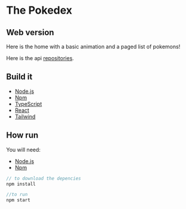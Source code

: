 # The Pokedex

## Web version

Here is the home with a basic animation and a paged list of pokemons!

Here is the api [repositories](https://github.com/gabrielgustavoandrade/Pokedex-api).

## Build it

- [Node.js](https://github.com/nodejs/node)
- [Npm](https://github.com/npm/cli)
- [TypeScript](https://github.com/microsoft/TypeScript)
- [React](https://github.com/facebook/react)
- [Tailwind](https://github.com/tailwindlabs)

## How run

You will need:
- [Node.js](https://github.com/nodejs/node)
- [Npm](https://github.com/npm/cli)

```javascript
// to download the depencies
npm install

//to run
npm start

```
